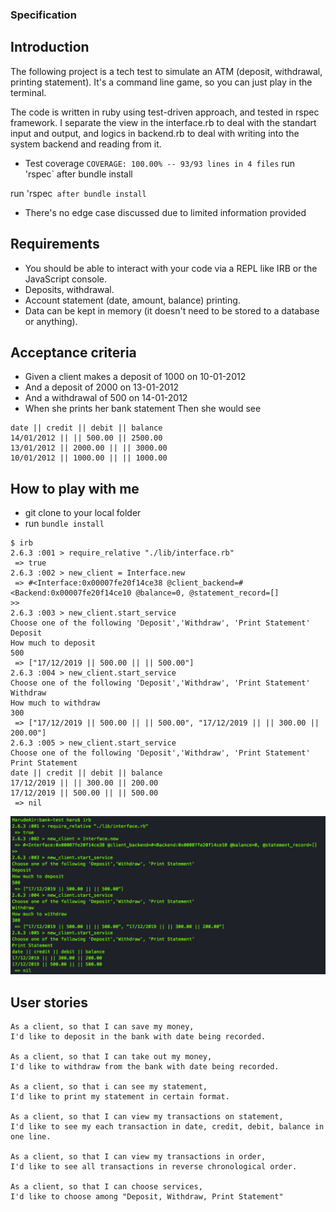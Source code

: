 ### Specification
## Introduction
The following project is a tech test to simulate an ATM (deposit, withdrawal, printing statement).
It's a command line game, so you can just play in the terminal.

The code is written in ruby using test-driven approach, and tested in rspec framework. I separate the view in the interface.rb to deal with the standart input and output, and logics in backend.rb to deal with writing into the system backend and reading from it.

* Test coverage
`COVERAGE: 100.00% -- 93/93 lines in 4 files`
run 'rspec` after bundle install

run 'rspec` after bundle install`
* There's no edge case discussed due to limited information provided

## Requirements
* You should be able to interact with your code via a REPL like IRB or the JavaScript console. 
* Deposits, withdrawal.
* Account statement (date, amount, balance) printing.
* Data can be kept in memory (it doesn't need to be stored to a database or anything).
## Acceptance criteria
* Given a client makes a deposit of 1000 on 10-01-2012
* And a deposit of 2000 on 13-01-2012
* And a withdrawal of 500 on 14-01-2012
* When she prints her bank statement
Then she would see
```
date || credit || debit || balance
14/01/2012 || || 500.00 || 2500.00
13/01/2012 || 2000.00 || || 3000.00
10/01/2012 || 1000.00 || || 1000.00
```
## How to play with me
- git clone to your local folder
- run `bundle install`
```
$ irb
2.6.3 :001 > require_relative "./lib/interface.rb"
 => true
2.6.3 :002 > new_client = Interface.new
 => #<Interface:0x00007fe20f14ce38 @client_backend=#<Backend:0x00007fe20f14ce10 @balance=0, @statement_record=[]
>>
2.6.3 :003 > new_client.start_service
Choose one of the following 'Deposit','Withdraw', 'Print Statement'
Deposit
How much to deposit
500
 => ["17/12/2019 || 500.00 || || 500.00"]
2.6.3 :004 > new_client.start_service
Choose one of the following 'Deposit','Withdraw', 'Print Statement'
Withdraw
How much to withdraw
300
 => ["17/12/2019 || 500.00 || || 500.00", "17/12/2019 || || 300.00 || 200.00"]
2.6.3 :005 > new_client.start_service
Choose one of the following 'Deposit','Withdraw', 'Print Statement'
Print Statement
date || credit || debit || balance
17/12/2019 || || 300.00 || 200.00
17/12/2019 || 500.00 || || 500.00
 => nil
```
![demo](images/demo.png)

## User stories
```
As a client, so that I can save my money,
I'd like to deposit in the bank with date being recorded.

As a client, so that I can take out my money,
I'd like to withdraw from the bank with date being recorded.

As a client, so that i can see my statement,
I'd like to print my statement in certain format.

As a client, so that I can view my transactions on statement,
I'd like to see my each transaction in date, credit, debit, balance in one line.

As a client, so that I can view my transactions in order,
I'd like to see all transactions in reverse chronological order.

As a client, so that I can choose services,
I'd like to choose among "Deposit, Withdraw, Print Statement"
```
